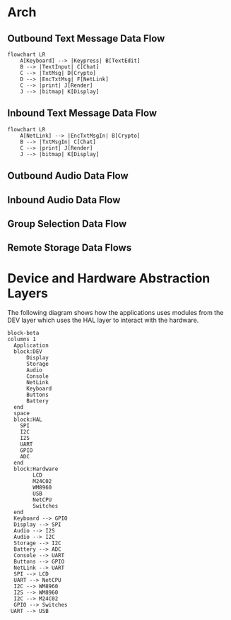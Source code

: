 # Arch

## Outbound Text Message Data Flow

```mermaid
flowchart LR
    A[Keyboard] --> |Keypress| B[TextEdit]
    B --> |TextInput| C[Chat]
    C --> |TxtMsg| D[Crypto]
    D --> |EncTxtMsg| F[NetLink]
    C --> |print| J[Render]
    J --> |bitmap| K[Display]
```

## Inbound Text Message Data Flow

```mermaid
flowchart LR
    A[NetLink] --> |EncTxtMsgIn| B[Crypto]
    B --> |TxtMsgIn| C[Chat]
    C --> |print| J[Render]
    J --> |bitmap| K[Display]
```

## Outbound Audio Data Flow

## Inbound Audio Data Flow


## Group Selection Data Flow

## Remote Storage Data Flows



# Device and Hardware Abstraction Layers

The following diagram shows how the applications uses 
modules from the DEV layer which uses the HAL layer
to interact with the hardware.

```mermaid
block-beta
columns 1
  Application
  block:DEV
      Display
      Storage
      Audio
      Console
      NetLink
      Keyboard
      Buttons
      Battery
  end
  space
  block:HAL
    SPI
    I2C
    I2S
    UART
    GPIO
    ADC
  end
  block:Hardware
        LCD
        M24C02
        WM8960
        USB
        NetCPU
        Switches
  end
  Keyboard --> GPIO
  Display --> SPI
  Audio --> I2S
  Audio --> I2C
  Storage --> I2C
  Battery --> ADC
  Console --> UART
  Buttons --> GPIO
  NetLink --> UART
  SPI --> LCD
  UART --> NetCPU
  I2C --> WM8960
  I2S --> WM8960
  I2C --> M24C02
  GPIO --> Switches
 UART --> USB
```

